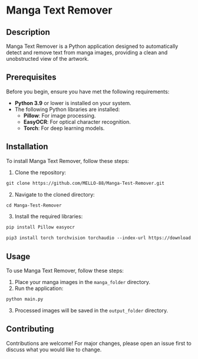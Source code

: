 # Manga Text Remover

## Description
Manga Text Remover is a Python application designed to automatically detect and remove text from manga images, providing a clean and unobstructed view of the artwork.

## Prerequisites
Before you begin, ensure you have met the following requirements:
- **Python 3.9** or lower is installed on your system.
- The following Python libraries are installed:
  - **Pillow**: For image processing.
  - **EasyOCR**: For optical character recognition.
  - **Torch**: For deep learning models.

## Installation
To install Manga Text Remover, follow these steps:

1. Clone the repository:

```markdown
git clone https://github.com/MELLO-88/Manga-Test-Remover.git
```
2. Navigate to the cloned directory:

```markdown
cd Manga-Test-Remover
```
3. Install the required libraries:

```markdown
pip install Pillow easyocr 
```

```markdown
pip3 install torch torchvision torchaudio --index-url https://download.pytorch.org/whl/cu121
```


## Usage
To use Manga Text Remover, follow these steps:

1. Place your manga images in the `manga_folder` directory.
2. Run the application:
```markdown
python main.py
```
3. Processed images will be saved in the `output_folder` directory.

## Contributing
Contributions are welcome! For major changes, please open an issue first to discuss what you would like to change.

